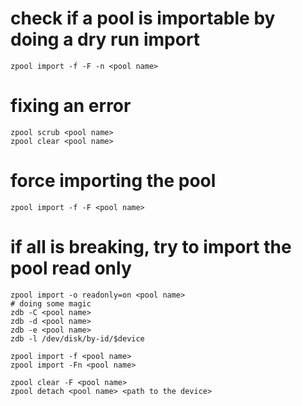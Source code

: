# check if a pool is importable by doing a dry run import

```
zpool import -f -F -n <pool name>
```

# fixing an error

```
zpool scrub <pool name>
zpool clear <pool name>
```

# force importing the pool

```
zpool import -f -F <pool name>
```

# if all is breaking, try to import the pool read only

```
zpool import -o readonly=on <pool name>
# doing some magic
zdb -C <pool name>
zdb -d <pool name>
zdb -e <pool name>
zdb -l /dev/disk/by-id/$device

zpool import -f <pool name>
zpool import -Fn <pool name>

zpool clear -F <pool name>
zpool detach <pool name> <path to the device>
```

